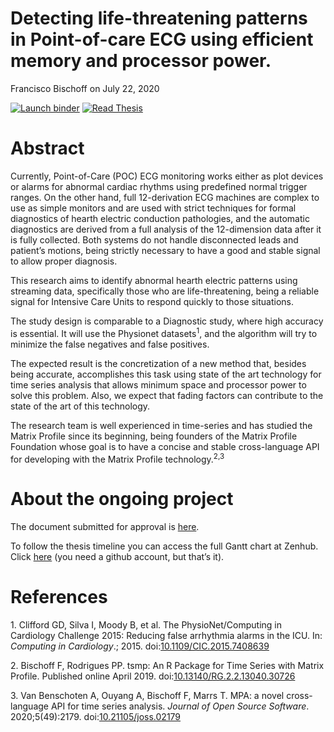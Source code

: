 Detecting life-threatening patterns in Point-of-care ECG using efficient
memory and processor power.
================
Francisco Bischoff
on July 22, 2020

<!-- README.md is generated from README.Rmd. Please edit that file -->

<!-- badges: start -->

[![Launch
binder](https://mybinder.org/badge_logo.svg)](https://mybinder.org/v2/gh/franzbischoff/heads_thesis/master?urlpath=rstudio)
[![Read
Thesis](https://img.shields.io/badge/read-thesis__down-brightgreen)](https://franzbischoff.github.io/heads_thesis/)
<!-- badges: end -->

# Abstract

Currently, Point-of-Care (POC) ECG monitoring works either as plot
devices or alarms for abnormal cardiac rhythms using predefined normal
trigger ranges. On the other hand, full 12-derivation ECG machines are
complex to use as simple monitors and are used with strict techniques
for formal diagnostics of hearth electric conduction pathologies, and
the automatic diagnostics are derived from a full analysis of the
12-dimension data after it is fully collected. Both systems do not
handle disconnected leads and patient’s motions, being strictly
necessary to have a good and stable signal to allow proper diagnosis.

This research aims to identify abnormal hearth electric patterns using
streaming data, specifically those who are life-threatening, being a
reliable signal for Intensive Care Units to respond quickly to those
situations.

The study design is comparable to a Diagnostic study, where high
accuracy is essential. It will use the Physionet datasets<sup>1</sup>,
and the algorithm will try to minimize the false negatives and false
positives.

The expected result is the concretization of a new method that, besides
being accurate, accomplishes this task using state of the art technology
for time series analysis that allows minimum space and processor power
to solve this problem. Also, we expect that fading factors can
contribute to the state of the art of this technology.

The research team is well experienced in time-series and has studied the
Matrix Profile since its beginning, being founders of the Matrix Profile
Foundation whose goal is to have a concise and stable cross-language API
for developing with the Matrix Profile technology.<sup>2,3</sup>

# About the ongoing project

The document submitted for approval is
[here](https://github.com/franzbischoff/heads_thesis/blob/master/protocol/Protocol.pdf).

To follow the thesis timeline you can access the full Gantt chart at
Zenhub. Click
[here](https://app.zenhub.com/workspaces/phd-thesis-5eb2ce34f5f30b3aed0a35af/roadmap)
(you need a github account, but that’s it).

# References

<div id="refs" class="references">

<div id="ref-Clifford2015">

1\. Clifford GD, Silva I, Moody B, et al. The PhysioNet/Computing in
Cardiology Challenge 2015: Reducing false arrhythmia alarms in the ICU.
In: *Computing in Cardiology*.; 2015.
doi:[10.1109/CIC.2015.7408639](https://doi.org/10.1109/CIC.2015.7408639)

</div>

<div id="ref-Bischoff2019a">

2\. Bischoff F, Rodrigues PP. tsmp: An R Package for Time Series with
Matrix Profile. Published online April 2019.
doi:[10.13140/RG.2.2.13040.30726](https://doi.org/10.13140/RG.2.2.13040.30726)

</div>

<div id="ref-VanBenschoten2020">

3\. Van Benschoten A, Ouyang A, Bischoff F, Marrs T. MPA: a novel
cross-language API for time series analysis. *Journal of Open Source
Software*. 2020;5(49):2179.
doi:[10.21105/joss.02179](https://doi.org/10.21105/joss.02179)

</div>

</div>
